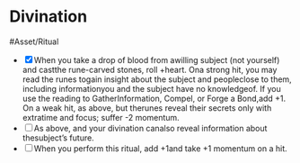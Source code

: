 # Divination
#Asset/Ritual 

- <input type="checkbox" checked>When you take a drop of blood from awilling subject (not yourself) and castthe rune-carved stones, roll +heart. Ona strong hit, you may read the runes togain insight about the subject and peopleclose to them, including informationyou and the subject have no knowledgeof. If you use the reading to GatherInformation, Compel, or Forge a Bond,add +1. On a weak hit, as above, but therunes reveal their secrets only with extratime and focus; suffer -2 momentum.
- <input type="checkbox">As above, and your divination canalso reveal information about thesubject’s future.
- <input type="checkbox">When you perform this ritual, add +1and take +1 momentum on a hit.